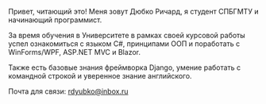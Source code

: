 Привет, читающий это! Меня зовут Дюбко Ричард, я студент СПБГМТУ и начинающий программист.

За время обучения в Университете в рамках своей курсовой работы успел ознакомиться с языком C#, принципами ООП и поработать с WinForms/WPF, ASP.NET MVC и Blazor. 

Также есть базовые знания фреймворка Django, умение работать с командной строкой и уверенное знание английского.

Почта для связи: rdyubko@inbox.ru

<!---
Z1mcot/Z1mcot is a ✨ special ✨ repository because its `README.md` (this file) appears on your GitHub profile.
You can click the Preview link to take a look at your changes.
--->
